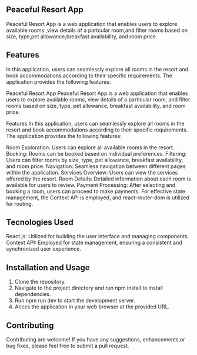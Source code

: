 
## Peaceful Resort App
Peaceful Resort App is a web application that enables users to explore
available rooms ,view details of a partcular room,and filter rooms based on size, type,pet allowance,breakfast availability, and room price.
## Features


In this application, users can seamlessly explore all rooms in the resort and book accommodations according to their specific requirements. The application provides the following features:


Peaceful Resort App
Peaceful Resort App is a web application that enables users to explore available rooms, view details of a particular room, and filter rooms based on size, type, pet allowance, breakfast availability, and room price.

Features
In this application, users can seamlessly explore all rooms in the resort and book accommodations according to their specific requirements. The application provides the following features:

Room Exploration: Users can explore all available rooms in the resort.
Booking: Rooms can be booked based on individual preferences.
Filtering: Users can filter rooms by size, type, pet allowance, breakfast availability, and room price.
Navigation: Seamless navigation between different pages within the application.
Services Overview: Users can view the services offered by the resort.
Room Details: Detailed information about each room is available for users to review.
Payment Processing: After selecting and booking a room, users can proceed to make payments.
For effective state management, the Context API is employed, and react-router-dom is utilized for routing.


## Tecnologies Used
React.js: Utilized for building the user interface and managing components.
Context API: Employed for state management, ensuring a consistent and synchronized user experience.

## Installation and Usage

1. Clone the repository.
2. Navigate to the project directory and run npm install to install dependencies.
3. Run npm run dev to start the development server.
4. Acces the application in your web browser at the provided URL.

## Contributing
 Contributing are welcome! If you have any suggestions, enhancements,or bug fixes, please feel free to submit a pull request.









